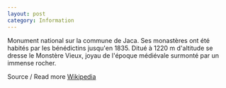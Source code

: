 ```yaml
---
layout: post
category: Information
---
```

Monument national sur la commune de Jaca. Ses monastères ont été habités par les bénédictins jusqu'en 1835. Ditué à 1220 m d'altitude se dresse le Monstère Vieux, joyau de l'époque médiévale surmonté par un immense rocher.


Source / Read more [Wikipedia](https://en.wikipedia.org/wiki/Chocolate_chip_cookie)
